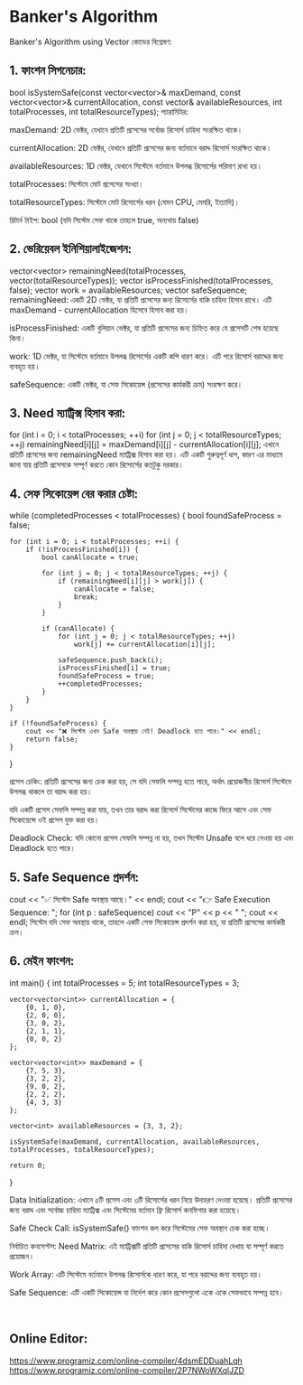 # Banker's Algorithm

Banker's Algorithm using Vector কোডের বিশ্লেষণ:

## 1. ফাংশন সিগনেচার:
bool isSystemSafe(const vector<vector<int>>& maxDemand, 
                  const vector<vector<int>>& currentAllocation,
                  const vector<int>& availableResources,
                  int totalProcesses, 
                  int totalResourceTypes);
প্যারামিটার:

maxDemand: 2D ভেক্টর, যেখানে প্রতিটি প্রসেসের সর্বোচ্চ রিসোর্স চাহিদা সংরক্ষিত থাকে।

currentAllocation: 2D ভেক্টর, যেখানে প্রতিটি প্রসেসের জন্য বর্তমানে বরাদ্দ রিসোর্স সংরক্ষিত থাকে।

availableResources: 1D ভেক্টর, যেখানে সিস্টেমে বর্তমানে উপলব্ধ রিসোর্সের পরিমাণ রাখা হয়।

totalProcesses: সিস্টেমে মোট প্রসেসের সংখ্যা।

totalResourceTypes: সিস্টেমে মোট রিসোর্সের ধরন (যেমন CPU, মেমরি, ইত্যাদি)।

রিটার্ন টাইপ: bool (যদি সিস্টেম সেফ থাকে তাহলে true, অন্যথায় false)

## 2. ভেরিয়েবল ইনিশিয়ালাইজেশন:

vector<vector<int>> remainingNeed(totalProcesses, vector<int>(totalResourceTypes));
vector<bool> isProcessFinished(totalProcesses, false);
vector<int> work = availableResources;
vector<int> safeSequence;
remainingNeed: একটি 2D ভেক্টর, যা প্রতিটি প্রসেসের জন্য রিসোর্সের বাকি চাহিদা হিসাব রাখে। এটি maxDemand - currentAllocation হিসেবে হিসাব করা হয়।

isProcessFinished: একটি বুলিয়ান ভেক্টর, যা প্রতিটি প্রসেসের জন্য চিহ্নিত করে যে প্রসেসটি শেষ হয়েছে কিনা।

work: 1D ভেক্টর, যা সিস্টেমে বর্তমানে উপলব্ধ রিসোর্সের একটি কপি ধারণ করে। এটি পরে রিসোর্স বরাদ্দের জন্য ব্যবহৃত হয়।

safeSequence: একটি ভেক্টর, যা সেফ সিকোয়েন্স (প্রসেসের কার্যকরী ক্রম) সংরক্ষণ করে।

## 3. Need ম্যাট্রিক্স হিসাব করা:

for (int i = 0; i < totalProcesses; ++i)
    for (int j = 0; j < totalResourceTypes; ++j)
        remainingNeed[i][j] = maxDemand[i][j] - currentAllocation[i][j];
এখানে প্রতিটি প্রসেসের জন্য remainingNeed ম্যাট্রিক্স হিসাব করা হয়। এটি একটি গুরুত্বপূর্ণ ধাপ, কারণ এর মাধ্যমে জানা যায় প্রতিটি প্রসেসকে সম্পূর্ণ করতে কোন রিসোর্সের কতটুকু দরকার।

## 4. সেফ সিকোয়েন্স বের করার চেষ্টা:

while (completedProcesses < totalProcesses) {
    bool foundSafeProcess = false;

    for (int i = 0; i < totalProcesses; ++i) {
        if (!isProcessFinished[i]) {
            bool canAllocate = true;

            for (int j = 0; j < totalResourceTypes; ++j) {
                if (remainingNeed[i][j] > work[j]) {
                    canAllocate = false;
                    break;
                }
            }

            if (canAllocate) {
                for (int j = 0; j < totalResourceTypes; ++j)
                    work[j] += currentAllocation[i][j];

                safeSequence.push_back(i);
                isProcessFinished[i] = true;
                foundSafeProcess = true;
                ++completedProcesses;
            }
        }
    }

    if (!foundSafeProcess) {
        cout << "❌ সিস্টেম এখন Safe অবস্থায় নেই! Deadlock হতে পারে।" << endl;
        return false;
    }
}

প্রসেস চেকিং: প্রতিটি প্রসেসের জন্য চেক করা হয়, সে যদি সেফলি সম্পন্ন হতে পারে, অর্থাৎ প্রয়োজনীয় রিসোর্স সিস্টেমে উপলব্ধ থাকলে তা বরাদ্দ করা হয়।

যদি একটি প্রসেস সেফলি সম্পন্ন করা যায়, তখন তার বরাদ্দ করা রিসোর্স সিস্টেমের কাজে ফিরে আসে এবং সেফ সিকোয়েন্সে ওই প্রসেস যুক্ত করা হয়।

Deadlock Check: যদি কোনো প্রসেস সেফলি সম্পন্ন না হয়, তখন সিস্টেম Unsafe বলে ধরে নেওয়া হয় এবং Deadlock হতে পারে।

## 5. Safe Sequence প্রদর্শন:

cout << "✅ সিস্টেম Safe অবস্থায় আছে।" << endl;
cout << "👉 Safe Execution Sequence: ";
for (int p : safeSequence)
    cout << "P" << p << " ";
cout << endl;
সিস্টেম যদি সেফ অবস্থায় থাকে, তাহলে একটি সেফ সিকোয়েন্স প্রদর্শন করা হয়, যা প্রতিটি প্রসেসের কার্যকরী ক্রম।

## 6. মেইন ফাংশন:

int main() {
    int totalProcesses = 5;
    int totalResourceTypes = 3;

    vector<vector<int>> currentAllocation = {
        {0, 1, 0}, 
        {2, 0, 0}, 
        {3, 0, 2}, 
        {2, 1, 1}, 
        {0, 0, 2}
    };

    vector<vector<int>> maxDemand = {
        {7, 5, 3}, 
        {3, 2, 2}, 
        {9, 0, 2}, 
        {2, 2, 2}, 
        {4, 3, 3}
    };

    vector<int> availableResources = {3, 3, 2};

    isSystemSafe(maxDemand, currentAllocation, availableResources, totalProcesses, totalResourceTypes);

    return 0;
}

Data Initialization: এখানে ৫টি প্রসেস এবং ৩টি রিসোর্সের ধরন নিয়ে উদাহরণ দেওয়া হয়েছে। প্রতিটি প্রসেসের জন্য বরাদ্দ এবং সর্বোচ্চ চাহিদা ম্যাট্রিক্স এবং সিস্টেমের বর্তমান ফ্রি রিসোর্স কনফিগার করা হয়েছে।

Safe Check Call: isSystemSafe() ফাংশন কল করে সিস্টেমের সেফ অবস্থান চেক করা হচ্ছে।


নির্বাচিত কনসেপ্টস:
Need Matrix: এই ম্যাট্রিক্সটি প্রতিটি প্রসেসের বাকি রিসোর্স চাহিদা দেখায় যা সম্পূর্ণ করতে প্রয়োজন।

Work Array: এটি সিস্টেমে বর্তমানে উপলব্ধ রিসোর্সকে ধারণ করে, যা পরে বরাদ্দের জন্য ব্যবহৃত হয়।

Safe Sequence: এটি একটি সিকোয়েন্স যা নির্দেশ করে কোন প্রসেসগুলো একে একে সেফভাবে সম্পন্ন হবে।


<br>

## Online Editor: <br>
https://www.programiz.com/online-compiler/4dsmEDDuahLqh <br>
https://www.programiz.com/online-compiler/2P7NWoWXqlJZD
